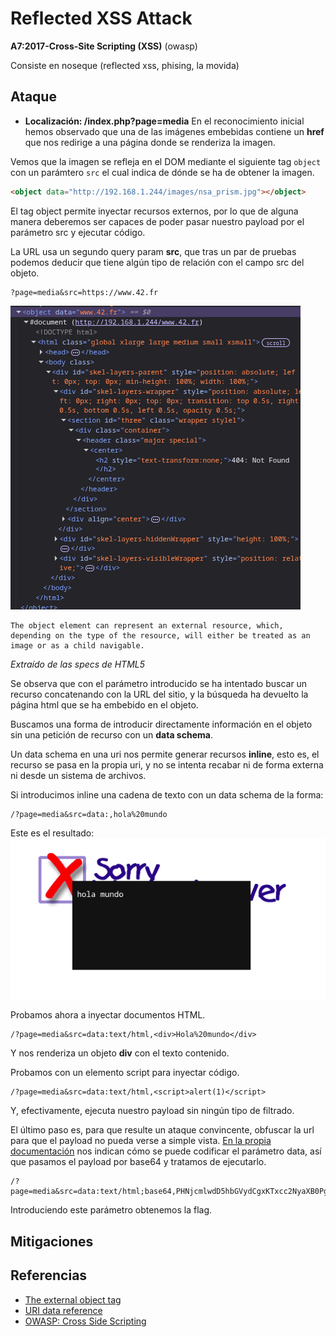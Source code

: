 # Reflected XSS Attack
**A7:2017-Cross-Site Scripting (XSS)**
(owasp)

Consiste en noseque (reflected xss, phising, la movida)

## Ataque
- **Localización: /index.php?page=media**
En el reconocimiento inicial hemos observado que una de las imágenes embebidas contiene un  **href** que nos redirige a una página donde se renderiza la imagen.

Vemos que la imagen se refleja en el DOM mediante el siguiente tag `object` con un parámtero `src` el cual indica de dónde se ha de obtener la imagen.

```html
<object data="http://192.168.1.244/images/nsa_prism.jpg"></object>
```

El tag object permite inyectar recursos externos, por lo que de alguna manera deberemos ser capaces de poder pasar nuestro payload por el parámetro src y ejecutar código.

La URL usa un segundo query param **src**, que tras un par de pruebas podemos deducir que tiene algún tipo de relación con el campo src del objeto.

```
?page=media&src=https://www.42.fr
```

![Object tag generado a partir del queryparam](../static/object-tag.png)

```
The object element can represent an external resource, which, depending on the type of the resource, will either be treated as an image or as a child navigable.
```
_Extraído de las specs de HTML5_

Se observa que con el parámetro introducido se ha intentado buscar un recurso concatenando con la URL del sitio, y la búsqueda ha devuelto la página html que se ha embebido en el objeto.

Buscamos una forma de introducir directamente información en el objeto sin una petición de recurso con un **data schema**.

Un data schema en una uri nos permite generar recursos **inline**, esto es, el recurso se pasa en la propia uri, y no se intenta recabar ni de forma externa ni desde un sistema de archivos.

Si introducimos inline una cadena de texto con un data schema de la forma:
```
/?page=media&src=data:,hola%20mundo
```

Este es el resultado:
![Texto renderizado pasado por la uri](../static/hola-mundo.png)


Probamos ahora a inyectar documentos HTML.
```
/?page=media&src=data:text/html,<div>Hola%20mundo</div>
```

Y nos renderiza un objeto **div** con el texto contenido.

Probamos con un elemento script para inyectar código.

```
/?page=media&src=data:text/html,<script>alert(1)</script>
```

Y, efectivamente, ejecuta nuestro payload sin ningún tipo de filtrado.

El último paso es, para que resulte un ataque convincente, obfuscar la url para que el payload no pueda verse a simple vista. [En la propia documentación](https://developer.mozilla.org/es/docs/Web/URI/Reference/Schemes/data) nos indican cómo se puede codificar el parámetro data, así que pasamos el payload por base64 y tratamos de ejecutarlo.

```
/?page=media&src=data:text/html;base64,PHNjcmlwdD5hbGVydCgxKTxcc2NyaXB0Pg==
```

Introduciendo este parámetro obtenemos la flag.

## Mitigaciones

## Referencias

- [The external object tag](https://developer.mozilla.org/en-US/docs/Web/HTML/Reference/Elements/object)
- [URI data reference](https://developer.mozilla.org/es/docs/Web/URI/Reference/Schemes/data)
- [OWASP: Cross Side Scripting](https://owasp.org/www-community/attacks/xss/)